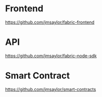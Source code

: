 # Frontend
https://github.com/jmsaylor/fabric-frontend

# API
https://github.com/jmsaylor/fabric-node-sdk

# Smart Contract
https://github.com/jmsaylor/smart-contracts
